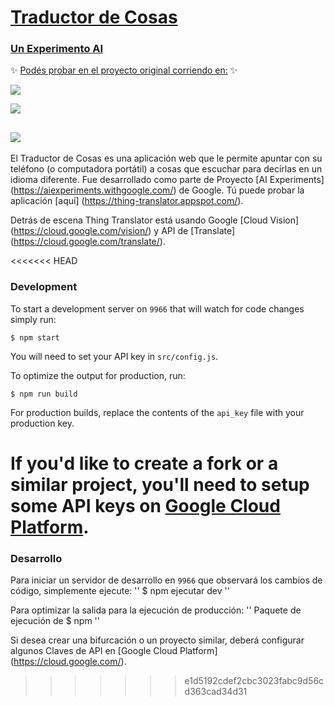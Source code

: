 # [Traductor de Cosas](https://thing-translator.appspot.com/)
### [Un Experimento AI](https://aiexperiments.withgoogle.com/)
✨ [Podés probar en el proyecto original corriendo en:](https://thing-translator.appspot.com/) ✨

![](https://oxism.com/thing-translator/thing-translator.gif)

![](https://oxism.com/thing-translator/img/1.jpg)

## ![](https://oxism.com/thing-translator/img/2.jpg)

El Traductor de Cosas es una aplicación web que le permite apuntar con su teléfono (o computadora portátil) a
cosas que escuchar para decirlas en un idioma diferente. Fue desarrollado como parte de
Proyecto [AI Experiments] (https://aiexperiments.withgoogle.com/) de Google. Tú
puede probar la aplicación [aquí] (https://thing-translator.appspot.com/).

Detrás de escena Thing Translator está usando Google
[Cloud Vision] (https://cloud.google.com/vision/) y
API de [Translate] (https://cloud.google.com/translate/).

<<<<<<< HEAD
### Development

To start a development server on `9966` that will watch for code changes simply run:

```
$ npm start
```

You will need to set your API key in `src/config.js`.

To optimize the output for production, run:

```
$ npm run build
```

For production builds, replace the contents of the `api_key` file with your
production key.

If you'd like to create a fork or a similar project, you'll need to setup some
API keys on [Google Cloud Platform](https://cloud.google.com/).
=======

### Desarrollo

Para iniciar un servidor de desarrollo en `9966` que observará los cambios de código, simplemente ejecute:
''
$ npm ejecutar dev
''

Para optimizar la salida para la ejecución de producción:
''
Paquete de ejecución de $ npm
''

Si desea crear una bifurcación o un proyecto similar, deberá configurar algunos
Claves de API en [Google Cloud Platform] (https://cloud.google.com/).
>>>>>>> e1d5192cdef2cbc3023fabc9d56cd363cad34d31
